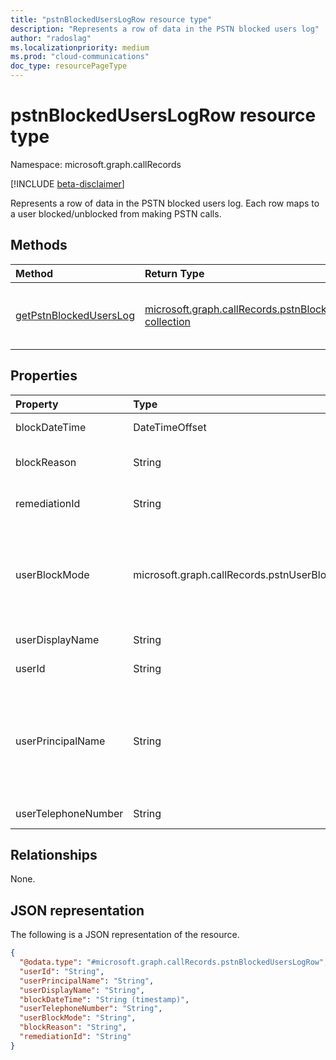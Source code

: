 ```yaml
---
title: "pstnBlockedUsersLogRow resource type"
description: "Represents a row of data in the PSTN blocked users log"
author: "radoslag"
ms.localizationpriority: medium
ms.prod: "cloud-communications"
doc_type: resourcePageType
---
```


# pstnBlockedUsersLogRow resource type

Namespace: microsoft.graph.callRecords

[!INCLUDE [beta-disclaimer](../../includes/beta-disclaimer.md)]

Represents a row of data in the PSTN blocked users log. Each row maps to a user blocked/unblocked from making PSTN calls.

## Methods

| Method       | Return Type | Description |
|:-------------|:------------|:------------|
| [getPstnBlockedUsersLog](../api/callrecords-callrecord-getpstnblockeduserslog.md) | [microsoft.graph.callRecords.pstnBlockedUsersLogRow collection](callrecords-pstnblockeduserslogrow.md) | Get log of users who are blocked/unblocked from making PSTN calls in Teams |

## Properties

|Property|Type|Description|
|:---|:---|:---|
|blockDateTime|DateTimeOffset|Block or unblock time|
|blockReason|String|Reason the user is blocked/unblocked from making calls|
|remediationId|String|ID of the blocking/unblocking action|
|userBlockMode|microsoft.graph.callRecords.pstnUserBlockMode|Indicates whether the user is blocked or unblocked from making PSTN calls in Teams. The possible values are: `blocked`, `unblocked`, `unknownFutureValue`|
|userDisplayName|String|Display name of the user|
|userId|String|Blocked user's ID in Graph (GUID)|
|userPrincipalName|String|UserPrincipalName (sign-in name) in Azure Active Directory. This is usually the same as user's SIP Address, and can be same as user's e-mail address|
|userTelephoneNumber|String|User's blocked number ([E.164](https://en.wikipedia.org/wiki/E.164))|

## Relationships

None.

## JSON representation

The following is a JSON representation of the resource.
<!-- {
  "blockType": "resource",
  "@odata.type": "microsoft.graph.callRecords.pstnBlockedUsersLogRow"
}
-->
``` json
{
  "@odata.type": "#microsoft.graph.callRecords.pstnBlockedUsersLogRow",
  "userId": "String",
  "userPrincipalName": "String",
  "userDisplayName": "String",
  "blockDateTime": "String (timestamp)",
  "userTelephoneNumber": "String",
  "userBlockMode": "String",
  "blockReason": "String",
  "remediationId": "String"
}
```
